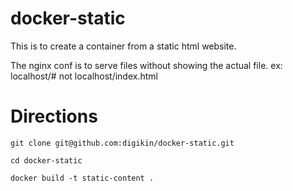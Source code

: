 # docker-static

This is to create a container from a static html website.

The nginx conf is to serve files without showing the actual file. ex: localhost/# not localhost/index.html

# Directions

```
git clone git@github.com:digikin/docker-static.git

cd docker-static

docker build -t static-content .
```



